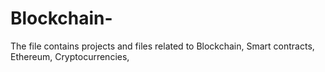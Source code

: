 # Blockchain-
The file contains projects and files related to Blockchain, Smart contracts, Ethereum, Cryptocurrencies, 
